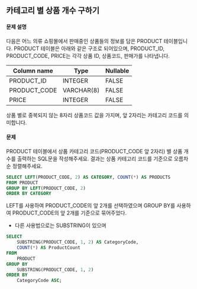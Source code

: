 ## 카테고리 별 상품 개수 구하기

#### 문제 설명

다음은 어느 의류 쇼핑몰에서 판매중인 상품들의 정보를 담은 PRODUCT 테이블입니다. PRODUCT 테이블은 아래와 같은 구조로 되어있으며, PRODUCT_ID, PRODUCT_CODE, PRICE는 각각 상품 ID, 상품코드, 판매가를 나타냅니다.

| Column name  | Type       | Nullable |
| ------------ | ---------- | -------- |
| PRODUCT_ID   | INTEGER    | FALSE    |
| PRODUCT_CODE | VARCHAR(8) | FALSE    |
| PRICE        | INTEGER    | FALSE    |

상품 별로 중복되지 않는 8자리 상품코드 값을 가지며, 앞 2자리는 카테고리 코드를 의미합니다.

#### 문제

PRODUCT 테이블에서 상품 카테고리 코드(PRODUCT_CODE 앞 2자리) 별 상품 개수를 출력하는 SQL문을 작성해주세요. 결과는 상품 카테고리 코드를 기준으로 오름차순 정렬해주세요.

```sql
SELECT LEFT(PRODUCT_CODE, 2) AS CATEGORY, COUNT(*) AS PRODUCTS
FROM PRODUCT
GROUP BY LEFT(PRODUCT_CODE, 2)
ORDER BY CATEGORY
```

LEFT를 사용하여 PRODUCT_CODE의 앞 2개를 선택하였으며 GROUP BY를 사용하여 PRODUCT_CODE의 앞 2개를 기준으로 묶어주었다.

- 다른 사용법으로는 SUBSTRING이 있으며

```sql
SELECT
    SUBSTRING(PRODUCT_CODE, 1, 2) AS CategoryCode,
    COUNT(*) AS ProductCount
FROM
    PRODUCT
GROUP BY
    SUBSTRING(PRODUCT_CODE, 1, 2)
ORDER BY
    CategoryCode ASC;
```
